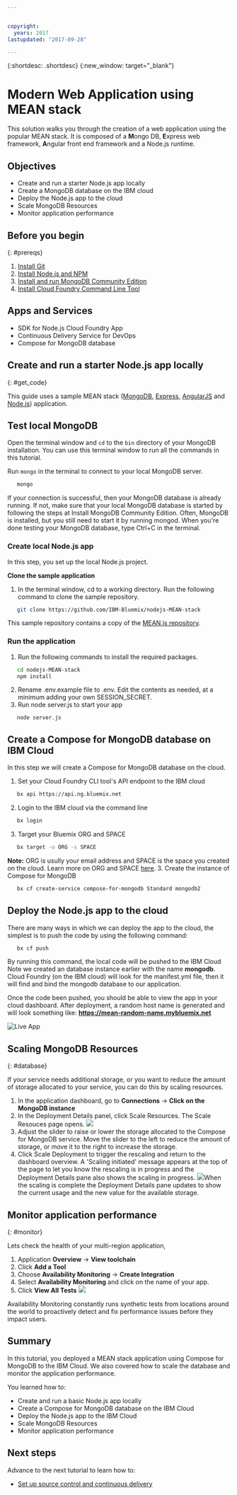 ```yaml
---


copyright:
  years: 2017
lastupdated: "2017-09-28"

---
```


{:shortdesc: .shortdesc}
{:new_window: target="_blank"}


# Modern Web Application using MEAN stack

This solution walks you through the creation of a web application using the popular MEAN stack. It is composed of a **M**ongo DB, **E**xpress web framework, **A**ngular front end framework and a Node.js runtime.

## Objectives

- Create and run a starter Node.js app locally
- Create a MongoDB database on the IBM cloud
- Deploy the Node.js app to the cloud
- Scale MongoDB Resources
- Monitor application performance

## Before you begin

{: #prereqs}

1. [Install Git](https://git-scm.com/)
2. [Install Node.js and NPM](https://nodejs.org/)
3. [Install and run MongoDB Community Edition](https://docs.mongodb.com/manual/administration/install-community/)
4. [Install Cloud Foundry Command Line Tool](https://github.com/cloudfoundry/cli)

## Apps and Services
- SDK for Node.js Cloud Foundry App
- Continuous Delivery Service for DevOps
- Compose for MongoDB database

## Create and run a starter Node.js app locally

{: #get_code}

This guide uses a sample MEAN stack ([MongoDB](https://www.mongodb.org/), [Express](http://expressjs.com/), [AngularJS](https://angularjs.org/) and [Node.js](https://nodejs.org/)) application.



## Test local MongoDB

Open the terminal window and `cd` to the `bin` directory of your MongoDB installation. You can use this terminal window to run all the commands in this tutorial.

Run `mongo` in the terminal to connect to your local MongoDB server.
```sh
   mongo
```

If your connection is successful, then your MongoDB database is already running. If not, make sure that your local MongoDB database is started by following the steps at Install MongoDB Community Edition. Often, MongoDB is installed, but you still need to start it by running mongod.
When you're done testing your MongoDB database, type Ctrl+C in the terminal.

### Create local Node.js app
In this step, you set up the local Node.js project.

**Clone the sample application**

1. In the terminal window, cd to a working directory. Run the following command to clone the sample repository.
  ```sh
     git clone https://github.com/IBM-Bluemix/nodejs-MEAN-stack
  ```
  This sample repository contains a copy of the [MEAN.js repository](https://github.com/IBM-Bluemix/nodejs-MEAN-stack).

### Run the application
1. Run the following commands to install the required packages.
  ```sh
     cd nodejs-MEAN-stack
     npm install
  ```
2. Rename .env.example file to .env. Edit the contents as needed, at a minimum adding your own SESSION_SECRET.
3. Run node server.js to start your app
  ```
     node server.js
  ```

## Create a Compose for MongoDB database on IBM Cloud

In this step we will create a Compose for MongoDB database on the cloud.

1. Set your Cloud Foundry CLI tool's API endpoint to the IBM cloud  
  ```sh
     bx api https://api.ng.bluemix.net
  ```
2. Login to the IBM cloud via the command line   
  ```sh
     bx login
  ```
  3. Target your Bluemix ORG and SPACE
  ```sh
     bx target -o ORG -s SPACE
  ```
  **Note:** ORG is usully your email address and SPACE is the space you created on the cloud. Learn more on ORG and SPACE [here](https://console.bluemix.net/docs/cli/reference/bluemix_cli/bx_cli.html#bluemix_account_spaces).
3. Create the instance of Compose for MongoDB 
  ```sh
     bx cf create-service compose-for-mongodb Standard mongodb2
  ```

## Deploy the Node.js app to the cloud

There are many ways in which we can deploy the app to the cloud, the simplest is to push the code by using the following command:

```sh
   bx cf push
```

By running this command, the local code will be pushed to the IBM Cloud  
Note we created an database instance earlier with the name **mongodb**.  Cloud Foundry (on the IBM cloud) will look for the manifest.yml file, then it will find and bind the mongodb database to our application.

Once the code been pushed, you should be able to view the app in your cloud dashboard. After deployment, a random host name is generated and will look something like: **https://mean-random-name.mybluemix.net**

![Live App](images/solution7/live-app.png)


## Scaling MongoDB Resources
{: #database}

If your service needs additional storage, or you want to reduce the amount of storage allocated to your service, you can do this by scaling resources. 
1. In the application dashboard, go to **Connections** -> **Click on the MongoDB instance**
2. In the Deployment Details panel, click Scale Resources. The Scale Resouces page opens.
  ![](images/solution7/mongodb-scale-show.png)
3. Adjust the slider to raise or lower the storage allocated to the Compose for MongoDB service. Move the slider to the left to reduce the amount of storage, or move it to the right to increase the storage.
4. Click Scale Deployment to trigger the rescaling and return to the dashboard overview. A 'Scaling initiated' message appears at the top of the page to let you know the rescaling is in progress and the Deployment Details pane also shows the scaling in progress.
  ![](images/solution7/scaling-in-progress.png)When the scaling is complete the Deployment Details pane updates to show the current usage and the new value for the available storage.


## Monitor application performance
{: #monitor}

Lets check the health of your multi-region application,

1. Application **Overview** -> **View toolchain**
2. Click **Add a Tool**
3. Choose **Availability Monitoring** -> **Create Integration**
4. Select **Availability Monitoring** and click on the name of your app.
5. Click **View All Tests**
   ![](images/solution7/alert_frequency.png)

Availability Monitoring constantly runs synthetic tests from locations around the world to proactively detect and fix performance issues before they impact users.



## Summary

In this tutorial, you deployed a MEAN stack application using Compose for MongoDB to the IBM Cloud. We also covered how to scale the database and monitor the application performance.

You learned how to:

- Create and run a basic Node.js app locally
- Create a Compose for MongoDB database on the IBM Cloud
- Deploy the Node.js app to the IBM Cloud
- Scale MongoDB Resources
- Monitor application performance




## Next steps

Advance to the next tutorial to learn how to:

- [Set up source control and continuous delivery](https://dev-console.stage1.bluemix.net/docs/solutions/multi-region-webapp.html)
